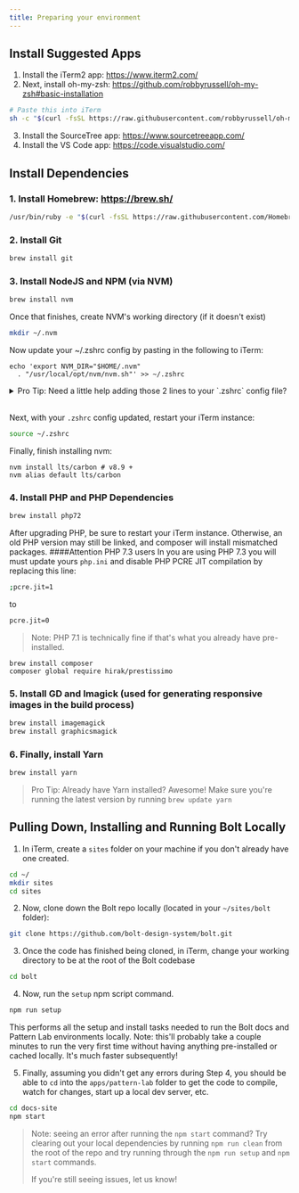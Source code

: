 ```yaml
---
title: Preparing your environment
---
```


## Install Suggested Apps

1. Install the iTerm2 app: https://www.iterm2.com/
2. Next, install oh-my-zsh: https://github.com/robbyrussell/oh-my-zsh#basic-installation
```bash
# Paste this into iTerm
sh -c "$(curl -fsSL https://raw.githubusercontent.com/robbyrussell/oh-my-zsh/master/tools/install.sh)"
```
3. Install the SourceTree app: https://www.sourcetreeapp.com/
4. Install the VS Code app: https://code.visualstudio.com/



## Install Dependencies

### 1. Install Homebrew: https://brew.sh/
```bash
/usr/bin/ruby -e "$(curl -fsSL https://raw.githubusercontent.com/Homebrew/install/master/install)"
```

### 2. Install Git
```bash
brew install git
```

### 3. Install NodeJS and NPM (via NVM)
```bash
brew install nvm
```

Once that finishes, create NVM's working directory (if it doesn't exist)
```bash
mkdir ~/.nvm
```

Now update your ~/.zshrc config by pasting in the following to iTerm:
```
echo 'export NVM_DIR="$HOME/.nvm"
  . "/usr/local/opt/nvm/nvm.sh"' >> ~/.zshrc
```

<details>
  <summary>Pro Tip: Need a little help adding those 2 lines to your `.zshrc` config file?</summary>
  <p>Did that previous command not automatically update your config file for some reason?</p>
  <ol>
    <li>Make sure to highlight and copy the code snippet above ^ to your clipboard ( CMD + C )</li>
    <li>Edit your <code>.zshrc</code> file by typing in the following into iTERM and hitting enter: <code>nano ~/.zshrc</code>
    <li>Next, go to the very bottom to your .zshrc config file by pressing CONTROL + V a few times to quickly jump to the bottom of the file.</li>
    <li>Then, hit enter to give yourself a little breathing room and go ahead and paste in the two lines copied from earlier ( CMD + V)</li>
    <li>Finally, save and exit by pressing CONTROL + X, Hitting Y, then pressing enter to comform overwriting your .zshrc file</li>
</ol>
</details>
<br>

Next, with your `.zshrc` config updated, restart your iTerm instance:
```bash
source ~/.zshrc
```

Finally, finish installing nvm: 
```
nvm install lts/carbon # v8.9 +
nvm alias default lts/carbon
```

### 4. Install PHP and PHP Dependencies
```bash
brew install php72
```

After upgrading PHP, be sure to restart your iTerm instance. Otherwise, an old PHP version may still be linked, and composer will install mismatched packages.
####Attention PHP 7.3 users
In you are using PHP 7.3 you will must update yours `php.ini` and disable PHP PCRE JIT compilation by replacing this line:
```bash
;pcre.jit=1
```
to
```bash
pcre.jit=0
```

> Note: PHP 7.1 is technically fine if that's what you already have pre-installed. 

```
brew install composer
composer global require hirak/prestissimo
```

### 5. Install GD and Imagick (used for generating responsive images in the build process)
```bash
brew install imagemagick
brew install graphicsmagick
```

### 6. Finally, install Yarn
```bash
brew install yarn
```

> Pro Tip: Already have Yarn installed? 
Awesome! Make sure you're running the latest version by running `brew update yarn`


## Pulling Down, Installing and Running Bolt Locally

1. In iTerm, create a `sites` folder on your machine if you don't already have one created.
```bash
cd ~/
mkdir sites
cd sites
```
2. Now, clone down the Bolt repo locally (located in your `~/sites/bolt` folder):
```bash
git clone https://github.com/bolt-design-system/bolt.git
```

3. Once the code has finished being cloned, in iTerm, change your working directory to be at the root of the Bolt codebase
```bash
cd bolt
```

4. Now, run the `setup` npm script command.

```bash
npm run setup
```

This performs all the setup and install tasks needed to run the Bolt docs and Pattern Lab environments locally. Note: this'll probably take a couple minutes to run the very first time without having anything pre-installed or cached locally. It's much faster subsequently!

5. Finally, assuming you didn't get any errors during Step 4, you should be able to `cd` into the `apps/pattern-lab` folder to get the code to compile, watch for changes, start up a local dev server, etc.
```bash
cd docs-site
npm start
```

> Note: seeing an error after running the `npm start` command? Try clearing out your local dependencies by running `npm run clean` from the root of the repo and try running through the `npm run setup` and `npm start` commands. 
>
> If you're still seeing issues, let us know!
